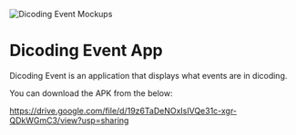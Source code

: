 
![Dicoding Event Mockups](https://github.com/user-attachments/assets/5d641ecb-ee73-42ad-97de-60a515aa3aa5)

# Dicoding Event App

Dicoding Event is an application that displays what events are in dicoding.

You can download the APK from the below:

https://drive.google.com/file/d/19z6TaDeNOxIsIVQe31c-xgr-QDkWGmC3/view?usp=sharing
